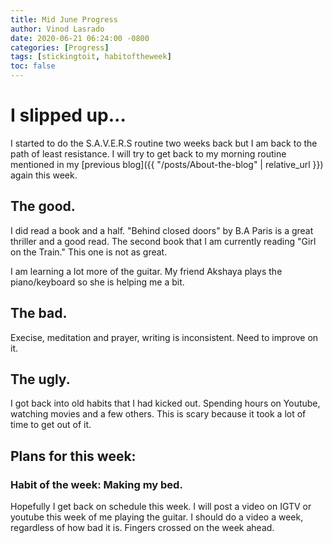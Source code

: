 ```yaml
---
title: Mid June Progress
author: Vinod Lasrado
date: 2020-06-21 06:24:00 -0800
categories: [Progress]
tags: [stickingtoit, habitoftheweek]
toc: false
---
```


# I slipped up...

I started to do the S.A.V.E.R.S routine two weeks back but I am back to the path of least resistance. I will try to get back to my morning routine mentioned in my  [previous blog]({{ "/posts/About-the-blog" | relative_url }}) again this week.

## The good.

I did read a book and a half. "Behind closed doors" by B.A Paris is a great thriller and a good read. The second book that I am currently reading "Girl on the Train." This one is not as great.

I am learning a lot more of the guitar. My friend Akshaya plays the piano/keyboard so she is helping me a bit. 

## The bad.
Execise, meditation and prayer, writing is inconsistent. Need to improve on it.

## The ugly.

I got back into old habits that I had kicked out. Spending hours on Youtube, watching movies and a few others. This is scary because it took a lot of time to get out of it. 

## Plans for this week:

### Habit of the week: Making my bed.

Hopefully I get back on schedule this week. I will post a video on IGTV or youtube this week of me playing the guitar. I should do a video a week, regardless of how bad it is. Fingers crossed on the week ahead.